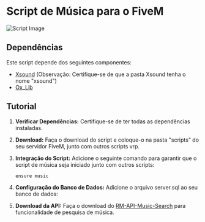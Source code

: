 # Script de Música para o FiveM

![Script Image](https://cdn.discordapp.com/attachments/1190235195421503488/1190235195681538089/banner-script.jpg?ex=66069368&is=65f41e68&hm=abc48b763501d20919ba4d2108a683465c7d1b85150452fdcbbb13192d3c703b&)

## Dependências

Este script depende dos seguintes componentes:

- [Xsound](https://github.com/Xogy/xsound) (Observação: Certifique-se de que a pasta Xsound tenha o nome "xsound")
- [Ox_Lib](https://github.com/overextended/ox_lib)

## Tutorial

1. **Verificar Dependências:**
   Certifique-se de ter todas as dependências instaladas.

2. **Download:**
   Faça o download do script e coloque-o na pasta "scripts" do seu servidor FiveM, junto com outros scripts vrp.

3. **Integração do Script:**
   Adicione o seguinte comando para garantir que o script de música seja iniciado junto com outros scripts:
   ```
   ensure music
   ```
4. **Configuração do Banco de Dados:**
    Adicione o arquivo server.sql ao seu banco de dados:
5. **Download da API:**
    Faça o download do [RM-API-Music-Search](https://github.com/RafaelRMartins/RM-API-Music-Search) para funcionalidade de pesquisa de música.
